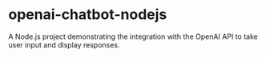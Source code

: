 # openai-chatbot-nodejs
A Node.js project demonstrating the integration with the OpenAI API to take user input and display responses.
